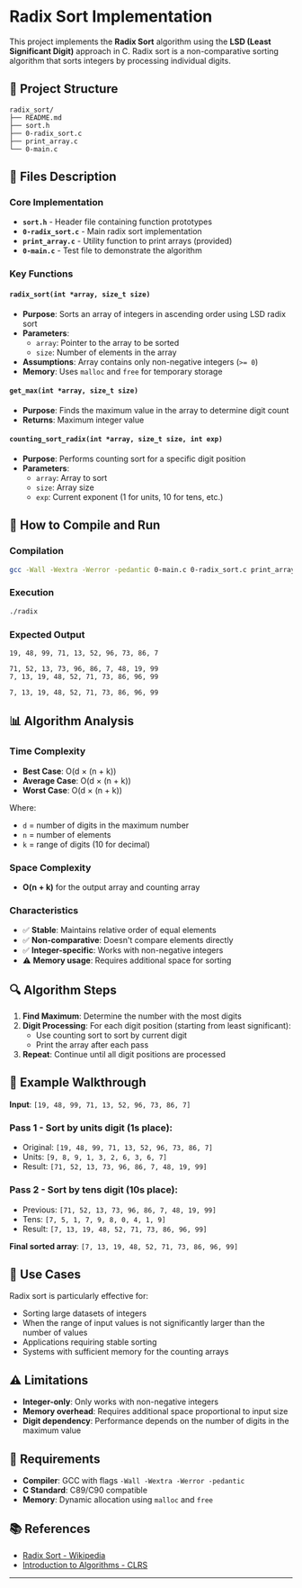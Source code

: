 # Radix Sort Implementation

This project implements the **Radix Sort** algorithm using the **LSD (Least Significant Digit)** approach in C. Radix sort is a non-comparative sorting algorithm that sorts integers by processing individual digits.

## 📁 Project Structure

```
radix_sort/
├── README.md
├── sort.h
├── 0-radix_sort.c
├── print_array.c
└── 0-main.c
```

## 🔧 Files Description

### Core Implementation
- **`sort.h`** - Header file containing function prototypes
- **`0-radix_sort.c`** - Main radix sort implementation
- **`print_array.c`** - Utility function to print arrays (provided)
- **`0-main.c`** - Test file to demonstrate the algorithm

### Key Functions

#### `radix_sort(int *array, size_t size)`
- **Purpose**: Sorts an array of integers in ascending order using LSD radix sort
- **Parameters**: 
  - `array`: Pointer to the array to be sorted
  - `size`: Number of elements in the array
- **Assumptions**: Array contains only non-negative integers (`>= 0`)
- **Memory**: Uses `malloc` and `free` for temporary storage

#### `get_max(int *array, size_t size)`
- **Purpose**: Finds the maximum value in the array to determine digit count
- **Returns**: Maximum integer value

#### `counting_sort_radix(int *array, size_t size, int exp)`
- **Purpose**: Performs counting sort for a specific digit position
- **Parameters**:
  - `array`: Array to sort
  - `size`: Array size
  - `exp`: Current exponent (1 for units, 10 for tens, etc.)

## 🚀 How to Compile and Run

### Compilation
```bash
gcc -Wall -Wextra -Werror -pedantic 0-main.c 0-radix_sort.c print_array.c -o radix
```

### Execution
```bash
./radix
```

### Expected Output
```
19, 48, 99, 71, 13, 52, 96, 73, 86, 7

71, 52, 13, 73, 96, 86, 7, 48, 19, 99
7, 13, 19, 48, 52, 71, 73, 86, 96, 99

7, 13, 19, 48, 52, 71, 73, 86, 96, 99
```

## 📊 Algorithm Analysis

### Time Complexity
- **Best Case**: O(d × (n + k))
- **Average Case**: O(d × (n + k))
- **Worst Case**: O(d × (n + k))

Where:
- `d` = number of digits in the maximum number
- `n` = number of elements
- `k` = range of digits (10 for decimal)

### Space Complexity
- **O(n + k)** for the output array and counting array

### Characteristics
- ✅ **Stable**: Maintains relative order of equal elements
- ✅ **Non-comparative**: Doesn't compare elements directly
- ✅ **Integer-specific**: Works with non-negative integers
- ⚠️ **Memory usage**: Requires additional space for sorting

## 🔍 Algorithm Steps

1. **Find Maximum**: Determine the number with the most digits
2. **Digit Processing**: For each digit position (starting from least significant):
   - Use counting sort to sort by current digit
   - Print the array after each pass
3. **Repeat**: Continue until all digit positions are processed

## 📝 Example Walkthrough

**Input**: `[19, 48, 99, 71, 13, 52, 96, 73, 86, 7]`

### Pass 1 - Sort by units digit (1s place):
- Original: `[19, 48, 99, 71, 13, 52, 96, 73, 86, 7]`
- Units: `[9, 8, 9, 1, 3, 2, 6, 3, 6, 7]`
- Result: `[71, 52, 13, 73, 96, 86, 7, 48, 19, 99]`

### Pass 2 - Sort by tens digit (10s place):
- Previous: `[71, 52, 13, 73, 96, 86, 7, 48, 19, 99]`
- Tens: `[7, 5, 1, 7, 9, 8, 0, 4, 1, 9]`
- Result: `[7, 13, 19, 48, 52, 71, 73, 86, 96, 99]`

**Final sorted array**: `[7, 13, 19, 48, 52, 71, 73, 86, 96, 99]`

## 🎯 Use Cases

Radix sort is particularly effective for:
- Sorting large datasets of integers
- When the range of input values is not significantly larger than the number of values
- Applications requiring stable sorting
- Systems with sufficient memory for the counting arrays

## ⚠️ Limitations

- **Integer-only**: Only works with non-negative integers
- **Memory overhead**: Requires additional space proportional to input size
- **Digit dependency**: Performance depends on the number of digits in the maximum value

## 🔧 Requirements

- **Compiler**: GCC with flags `-Wall -Wextra -Werror -pedantic`
- **C Standard**: C89/C90 compatible
- **Memory**: Dynamic allocation using `malloc` and `free`

## 📚 References

- [Radix Sort - Wikipedia](https://en.wikipedia.org/wiki/Radix_sort)
- [Introduction to Algorithms - CLRS](https://mitpress.mit.edu/books/introduction-algorithms)

---
